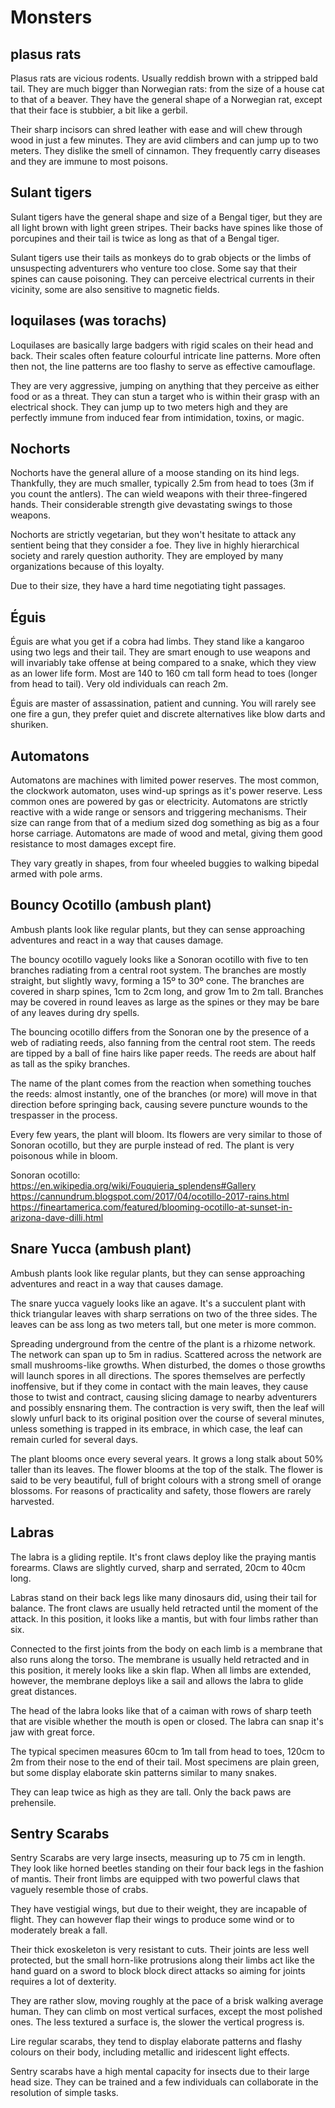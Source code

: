 # Monsters 

## plasus rats
Plasus rats are vicious rodents. Usually reddish brown with a stripped bald tail. They are much bigger than Norwegian rats: from the size of a house cat to that of a beaver. They have the general shape of a Norwegian rat, except that their face is stubbier, a bit like a gerbil.

Their sharp incisors can shred leather with ease and will chew through wood in just a few minutes. They are avid climbers and can jump up to two meters. They dislike the smell of cinnamon. They frequently carry diseases and they are immune to most poisons.


## Sulant tigers
Sulant tigers have the general shape and size of a Bengal tiger, but they are all light brown with light green stripes. Their backs have spines like those of porcupines and their tail is twice as long as that of a Bengal tiger.

Sulant tigers use their tails as monkeys do to grab objects or the limbs of unsuspecting adventurers who venture too close. Some say that their spines can cause poisoning. They can perceive electrical currents in their vicinity, some are also sensitive to magnetic fields.


## loquilases (was torachs)
Loquilases are basically large badgers with rigid scales on their head and back. Their scales often feature colourful intricate line patterns. More often then not, the line patterns are too flashy to serve as effective camouflage.

They are very aggressive, jumping on anything that they perceive as either food or as a threat. They can stun a target who is within their grasp with an electrical shock. They can jump up to two meters high and they are perfectly immune from induced fear from intimidation, toxins, or magic.


## Nochorts
Nochorts have the general allure of a moose standing on its hind legs. Thankfully, they are much smaller, typically 2.5m from head to toes (3m if you count the antlers). The can wield weapons with their three-fingered hands. Their considerable strength give devastating swings to those weapons.

Nochorts are strictly vegetarian, but they won't hesitate to attack any sentient being that they consider a foe. They live in highly hierarchical society and rarely question authority. They are employed by many organizations because of this loyalty. 

Due to their size, they have a hard time negotiating tight passages.


## Éguis
Éguis are what you get if a cobra had limbs. They stand like a kangaroo using two legs and their tail. They are smart enough to use weapons and will invariably take offense at being compared to a snake, which they view as an lower life form. Most are 140 to 160 cm tall form head to toes (longer from head to tail). Very old individuals can reach 2m.

Éguis are master of assassination, patient and cunning. You will rarely see one fire a gun, they prefer quiet and discrete alternatives like blow darts and shuriken. 


## Automatons
Automatons are machines with limited power reserves. The most common, the clockwork automaton, uses wind-up springs as it's power reserve. Less common ones are powered by gas or electricity. Automatons are strictly reactive with a wide range or sensors and triggering mechanisms. Their size can range from that of a medium sized dog something as big as a four horse carriage. Automatons are made of wood and metal, giving them good resistance to most damages except fire.

They vary greatly in shapes, from four wheeled buggies to walking bipedal armed with pole arms.


## Bouncy Ocotillo (ambush plant)
Ambush plants look like regular plants, but they can sense approaching adventures and react in a way that causes damage.

The bouncy ocotillo vaguely looks like a Sonoran ocotillo with five to ten branches radiating from a central root system. The branches are mostly straight, but slightly wavy, forming a 15º to 30º cone. The branches are covered in sharp spines, 1cm to 2cm long, and grow 1m to 2m tall. Branches may be covered in round leaves as large as the spines or they may be bare of any leaves during dry spells.

The bouncing ocotillo differs from the Sonoran one by the presence of a web of radiating reeds, also fanning from the central root stem. The reeds are tipped by a ball of fine hairs like paper reeds. The reeds are about half as tall as the spiky branches.

The name of the plant comes from the reaction when something touches the reeds: almost instantly, one of the branches (or more) will move in that direction before springing back, causing severe puncture wounds to the trespasser in the process.

Every few years, the plant will bloom. Its flowers are very similar to those of Sonoran ocotillo, but they are purple instead of red. The plant is very poisonous while in bloom.

Sonoran ocotillo:
https://en.wikipedia.org/wiki/Fouquieria_splendens#Gallery
https://cannundrum.blogspot.com/2017/04/ocotillo-2017-rains.html
https://fineartamerica.com/featured/blooming-ocotillo-at-sunset-in-arizona-dave-dilli.html


## Snare Yucca (ambush plant)
Ambush plants look like regular plants, but they can sense approaching adventures and react in a way that causes damage.

The snare yucca vaguely looks like an agave. It's a succulent plant with thick triangular leaves with sharp serrations on two of the three sides. The leaves can be ass long as two meters tall, but one meter is more common.

Spreading underground from the centre of the plant is a rhizome network. The network can span up to 5m in radius. Scattered across the network are small mushrooms-like growths. When disturbed, the domes o those growths will launch spores in all directions. The spores themselves are perfectly inoffensive, but if they come in contact with the main leaves, they cause those to twist and contract, causing slicing damage to nearby adventurers and possibly ensnaring them. The contraction is very swift, then the leaf will slowly unfurl back to its original position over the course of several minutes, unless something is trapped in its embrace, in which case, the leaf can remain curled for several days.

The plant blooms once every several years. It grows a long stalk about 50% taller than its leaves. The flower blooms at the top of the stalk. The flower is said to be very beautiful, full of bright colours with a strong smell of orange blossoms. For reasons of practicality and safety, those flowers are rarely harvested. 


## Labras
The labra is a gliding reptile. It's front claws deploy like the praying mantis forearms. Claws are slightly curved, sharp and serrated, 20cm to 40cm long. 

Labras stand on their back legs like many dinosaurs did, using their tail for balance. The front claws are usually held retracted until the moment of the attack. In this position, it looks like a mantis, but with four limbs rather than six. 

Connected to the first joints from the body on each limb is a membrane that also runs along the torso. The membrane is usually held retracted and in this position, it merely looks like a skin flap. When all limbs are extended, however, the membrane deploys like a sail and allows the labra to glide great distances. 

The head of the labra looks like that of a caiman with rows of sharp teeth that are visible whether the mouth is open or closed. The labra can snap it's jaw with great force.

The typical specimen measures 60cm to 1m tall from head to toes, 120cm to 2m from their nose to the end of their tail. Most specimens are plain green, but some display elaborate skin patterns similar to many snakes.

They can leap twice as high as they are tall. Only the back paws are prehensile.


## Sentry Scarabs
Sentry Scarabs are very large insects, measuring up to 75 cm in length. They look like horned beetles standing on their four back legs in the fashion of mantis. Their front limbs are equipped with two powerful claws that vaguely resemble those of crabs.

They have vestigial wings, but due to their weight, they are incapable of flight. They can however flap their wings to produce some wind or to moderately break a fall.

Their thick exoskeleton is very resistant to cuts. Their joints are less well protected, but the small horn-like protrusions along their limbs act like the hand guard on a sword to block block direct attacks so aiming for joints requires a lot of dexterity.

They are rather slow, moving roughly at the pace of a brisk walking average human. They can climb on most vertical surfaces, except the most polished ones. The less textured a surface is, the slower the vertical progress is.

Lire regular scarabs, they tend to display elaborate patterns and flashy colours on their body, including metallic and iridescent light effects.

Sentry scarabs have a high mental capacity for insects due to their large head size. They can be trained and a few individuals can collaborate in the resolution of simple tasks. 
